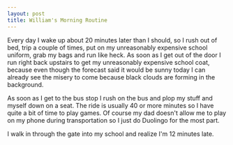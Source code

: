 ```yaml
---
layout: post
title: William's Morning Routine
---
```


Every day I wake up about 20 minutes later than I should, so I rush out of bed, trip a couple of times, put on my unreasonably expensive school uniform, grab my bags and run like heck. As soon as I get out of the door I run right back upstairs to get my unreasonably expensive school coat, because even though the forecast said it would be sunny today I can already see the misery to come because black clouds are forming in the background. 

As soon as I get to the bus stop I rush on the bus and plop my stuff and myself down on a seat. The ride is usually 40 or more minutes so I have quite a bit of time to play games. Of course my dad doesn't allow me to play on my phone during transportation so I just do Duolingo for the most part. 

I walk in through the gate into my school and realize I'm 12 minutes late.
